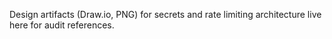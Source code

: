 Design artifacts (Draw.io, PNG) for secrets and rate limiting architecture live here for audit references.
